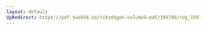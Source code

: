 ```yaml
---
layout: default
UpRedirect: https://pdf.swedeb.se/riksdagen-volumeG-pdf/199798/reg_199798/reg_199798_0026.pdf
---
```

